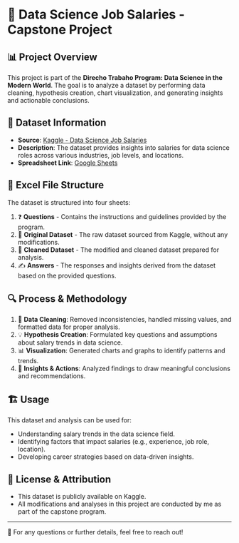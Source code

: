 # 🚀 Data Science Job Salaries - Capstone Project

## 📊 Project Overview
This project is part of the **Direcho Trabaho Program: Data Science in the Modern World**. The goal is to analyze a dataset by performing data cleaning, hypothesis creation, chart visualization, and generating insights and actionable conclusions.

## 📁 Dataset Information
- **Source**: [Kaggle - Data Science Job Salaries](https://www.kaggle.com/datasets/ruchi798/data-science-job-salaries)
- **Description**: The dataset provides insights into salaries for data science roles across various industries, job levels, and locations.
- **Spreadsheet Link**: [Google Sheets](https://docs.google.com/spreadsheets/d/1TT8Ky4wG-CaNYhpOhjNhRsCbPlaM5-ouA_7v5eh3q08/edit?usp=sharing)

## 📑 Excel File Structure
The dataset is structured into four sheets:

1. ❓ **Questions** - Contains the instructions and guidelines provided by the program.
2. 📜 **Original Dataset** - The raw dataset sourced from Kaggle, without any modifications.
3. 🧼 **Cleaned Dataset** - The modified and cleaned dataset prepared for analysis.
4. ✍️ **Answers** - The responses and insights derived from the dataset based on the provided questions.

## 🔍 Process & Methodology
1. 🧹 **Data Cleaning**: Removed inconsistencies, handled missing values, and formatted data for proper analysis.
2. 💡 **Hypothesis Creation**: Formulated key questions and assumptions about salary trends in data science.
3. 📊 **Visualization**: Generated charts and graphs to identify patterns and trends.
4. 🎯 **Insights & Actions**: Analyzed findings to draw meaningful conclusions and recommendations.

## 🏗️ Usage
This dataset and analysis can be used for:
- Understanding salary trends in the data science field.
- Identifying factors that impact salaries (e.g., experience, job role, location).
- Developing career strategies based on data-driven insights.

## 📜 License & Attribution
- This dataset is publicly available on Kaggle.
- All modifications and analyses in this project are conducted by me as part of the capstone program.

---

📩 For any questions or further details, feel free to reach out!
